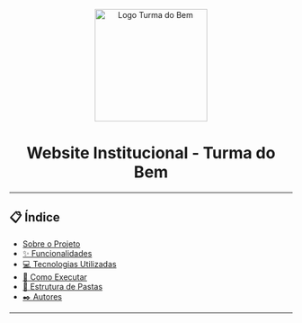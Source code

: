 <p align="center">
  <img src="URL_DA_SUA_IMAGEM_DE_LOGO_AQUI" width="200" alt="Logo Turma do Bem">
</p>

<h1 align="center">
  Website Institucional - Turma do Bem
</h1>

---

## 📋 Índice

* [Sobre o Projeto](#-sobre-o-projeto)
* [✨ Funcionalidades](#-funcionalidades)
* [💻 Tecnologias Utilizadas](#-tecnologias-utilizadas)
* [🚀 Como Executar](#-como-executar)
* [📁 Estrutura de Pastas](#-estrutura-de-pastas)
* [✒️ Autores](#️-autores)

---